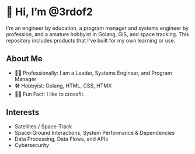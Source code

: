# 👋 Hi, I’m @3rdof2
I'm an engineer by education, a program manager and systems engineer by profession, and a amature hobbyist in Golang, GIS, and space tracking. This repository includes products that I've built for my own learning or use.

## About Me
- 👨‍💻 Professionally: I am a Leader, Systems Engineer, and Program Manager
- 🛠️ Hobbyist: Golang, HTML, CSS, HTMX
- 🏋️‍♂️ Fun Fact: I like to crossfit.

## Interests
- Satellites / Space-Track
- Space-Ground Interactions, System Performance & Dependencies
- Data Processing, Data Flows, and APIs
- Cybersecurity
